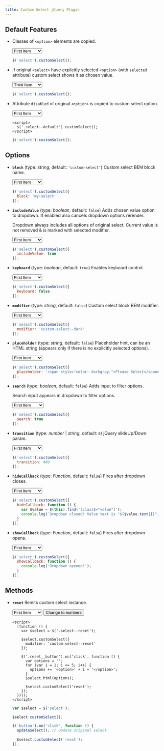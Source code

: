 ```yaml
---
title: Custom Select jQuery Plugin
---
```


## Default Features

* Classes of `<option>` elements are copied.

    <p markdown="0">
      <select class="select select--default">
        <option value="1">First Item</option>
        <option value="2">Second Item</option>
        <option class="bold" value="3">Third Item</option>
        <option value="4">Fourth Item</option>
        <option class="bold" value="5">Fifth Item</option>
      </select>
    </p>
    
    ```js
    $('select').customSelect();
    ```

* If original `<select>` have explicitly selected `<option>` (with `selected` attribute) custom select shows it as 
chosen value.

    <p markdown="0">
      <select class="select select--default">
        <option value="1">First Item</option>
        <option value="2">Second Item</option>
        <option value="3" selected>Third Item</option>
        <option value="4">Fourth Item</option>
        <option value="5">Fifth Item</option>
      </select>
    </p>
    
    ```js
    $('select').customSelect();
    ```
    
* Attribute `disabled` of original `<option>` is copied to custom select option.

    <p markdown="0">
      <select class="select select--default">
        <option value="1">First Item</option>
        <option value="2">Second Item</option>
        <option value="3" disabled>Third Item</option>
        <option value="4">Fourth Item</option>
        <option value="5">Fifth Item</option>
      </select>
      
      <script>
        $('.select--default').customSelect();
      </script>
    </p>

    ```js
    $('select').customSelect();
    ```
    
## Options

* **`block`**  (type: _string_, default: `'custom-select'`) Custom select BEM block name.

    <p markdown="0">
      <select class="select select--block">
        <option value="1">First Item</option>
        <option value="2">Second Item</option>
        <option value="3">Third Item</option>
        <option value="4">Fourth Item</option>
        <option value="5">Fifth Item</option>
      </select>
      <script>
        $('.select--block').customSelect({
          block: 'my-select'
        });
      </script>
    </p>

    ```js
    $('select').customSelect({
      block: 'my-select'
    });
    ```

* **`includeValue`** (type: _boolean_, default: `false`) Adds chosen value option to dropdown. If enabled also cancels 
dropdown options rerender.

    Dropdown always includes all options of original select. Current value is not removed & is marked with selected 
    modifier.

    <p markdown="0">
      <select class="select select--include-value">
        <option value="1">First Item</option>
        <option value="2">Second Item</option>
        <option value="3">Third Item</option>
        <option value="4">Fourth Item</option>
        <option value="5">Fifth Item</option>
      </select>
      <script>
        $('.select--include-value').customSelect({
          includeValue: true
        });
      </script>
    </p>

    ```js
    $('select').customSelect({
      includeValue: true
    });
    ```
    
* **`keyboard`** (type: _boolean_, default: `true`) Enables keyboard control.

    <p markdown="0">
      <select class="select select--keyboard">
        <option value="1">First Item</option>
        <option value="2">Second Item</option>
        <option value="3">Third Item</option>
        <option value="4">Fourth Item</option>
        <option value="5">Fifth Item</option>
      </select>
      <script>
        $('.select--keyboard').customSelect({
          keyboard: false
        });
      </script>
    </p>
    
    ```js
    $('select').customSelect({
      keyboard: false
    });
    ```

* **`modifier`** (type: _string_, default: `false`) Custom select block BEM modifier.

    <p markdown="0">
      <select class="select select--modifier">
        <option value="1">First Item</option>
        <option value="2">Second Item</option>
        <option value="3">Third Item</option>
        <option value="4">Fourth Item</option>
        <option value="5">Fifth Item</option>
      </select>
      <script>
        $('.select--modifier').customSelect({
          modifier: 'custom-select--dark'
        });
      </script>
    </p>

    ```js
    $('select').customSelect({
      modifier: 'custom-select--dark'
    });
    ```

* **`placeholder`** (type: _string_, default: `false`) Placeholder hint, can be an HTML string (appears only if there is 
no explicitly selected options).

    <p markdown="0">
      <select class="select select--placeholder">
        <option value="1">First Item</option>
        <option value="2">Second Item</option>
        <option value="3">Third Item</option>
        <option value="4">Fourth Item</option>
        <option value="5">Fifth Item</option>
      </select>
      <script>
        $('.select--placeholder').customSelect({
          placeholder: '<span style="color: darkgray;">Please Select</span>'
        });
      </script>
    </p>

    ```js
    $('select').customSelect({
      placeholder: '<span style="color: darkgray;">Please Select</span>'
    });
    ```

* **`search`** (type: _boolean_, default: `false`) Adds input to filter options.

    Search input appears in dropdown to filter options.

    <p markdown="0">
      <select class="select select--search"><option value="1">First Item</option>
        <option value="2">Second Item</option>
        <option value="3">Third Item</option>
        <option value="4">Fourth Item</option>
        <option value="5">Fifth Item</option>
        <option value="6">Sixth Item</option>
        <option value="7">Seventh Item</option>
        <option value="8">Eighth Item</option>
        <option value="9">Ninth Item</option>
      </select>
      <script>
        $('.select--search').customSelect({
          search: true
        });
      </script>
    </p>

    ```js
    $('select').customSelect({
      search: true
    });
    ```

* **`transition`** (type: _number_ &#124; _string_, default: `0`) jQuery slideUp/Down param.

    <p markdown="0">
      <select class="select select--transition">
        <option value="1">First Item</option>
        <option value="2">Second Item</option>
        <option value="3">Third Item</option>
        <option value="4">Fourth Item</option>
        <option value="5">Fifth Item</option>
      </select>
      <script>
        $('.select--transition').customSelect({
          transition: 400
        });
      </script>
    </p>

    ```js
    $('select').customSelect({
      transition: 400
    });
    ```
    
* **`hideCallback`** (type: _Function_, default: `false`) Fires after dropdown closes.

    <p markdown="0">
      <select class="select select--hide-callback">
        <option value="1">First Item</option>
        <option value="2">Second Item</option>
        <option value="3">Third Item</option>
        <option value="4">Fourth Item</option>
        <option value="5">Fifth Item</option>
      </select>
      <script>
        $('.select--hide-callback').customSelect({
          hideCallback: function () {
            var $value = $(this).find('[class$="value"]');
            console.log(`Dropdown closed! Value text is "${$value.text()}".`);
          }
        });
      </script>
    </p>

    ```js
    $('select').customSelect({
      hideCallback: function () {
        var $value = $(this).find('[class$="value"]');
        console.log(`Dropdown closed! Value text is "${$value.text()}".`);
      }
    });
    ```
    
* **`showCallback`** (type: _Function_, default: `false`) Fires after dropdown opens.

    <p markdown="0">
      <select class="select select--show-callback">
        <option value="1">First Item</option>
        <option value="2">Second Item</option>
        <option value="3">Third Item</option>
        <option value="4">Fourth Item</option>
        <option value="5">Fifth Item</option>
      </select>
      <script>
        $('.select--show-callback').customSelect({
          showCallback: function () {
            console.log('Dropdown opened!');
          }
        });
      </script>
    </p>

    ```js
    $('select').customSelect({
      showCallback: function () {
        console.log('Dropdown opened!');
      }
    });
    ```

<script markdown="0">
  $('.select').on('change', function () {
    console.log($(this).val());
  });
</script>

## Methods

* **`reset`** Reinits custom select instance.

    <p markdown="0" class="reset">
      <select class="select select--reset">
        <option value="1">First Item</option>
        <option value="2">Second Item</option>
        <option value="3">Third Item</option>
        <option value="4">Fourth Item</option>
        <option value="5">Fifth Item</option>
      </select>
      <button class="reset__button">Change to numbers</button>
      
      <script>
        (function () {
          var $select = $('.select--reset');
          
          $select.customSelect({
            modifier: 'custom-select--reset'
          });
          
          $('.reset__button').on('click', function () {
            var options = '';
            for (var i = 1; i <= 5; i++) {
              options += '<option>' + i + '</option>';
            }
            $select.html(options);
            
            $select.customSelect('reset');
          });
        })();
      </script>
    </p>
    
    ```js
    var $select = $('select');

    $select.customSelect();

    $('button').on('click', function () {  
      updateSelect(); // Update original select 
      
      $select.customSelect('reset');
    });
    ```
